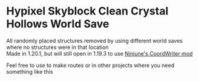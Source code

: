 # Hypixel Skyblock Clean Crystal Hollows World Save
All randomly placed structures removed by using different world saves where no structures were in that location\
Made in 1.20.1, but will still open in 1.19.3 to use [Ninjune's CoordWriter mod](https://github.com/Ninjune/CoordWriter)

Feel free to use to make routes or in other projects where you need something like this
